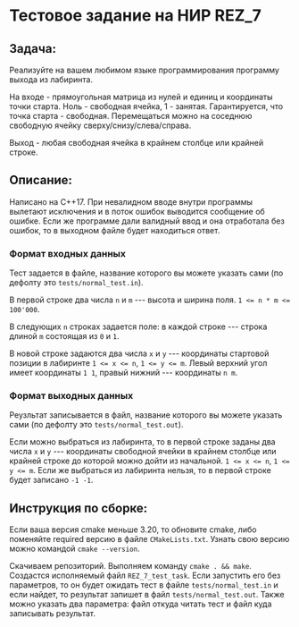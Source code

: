 # Тестовое задание на НИР REZ_7

## Задача:

Реализуйте на вашем любимом языке программирования программу выхода из лабиринта.

На входе - прямоугольная матрица из нулей и единиц и координаты точки старта. Ноль - свободная ячейка, 1 - занятая.
Гарантируется, что точка старта - свободная.
Перемещаться можно на соседнюю свободную ячейку сверху/снизу/слева/справа.

Выход - любая свободная ячейка в крайнем столбце или крайней строке.

## Описание:

Написано на C++17. При невалидном вводе внутри программы вылетают исключения и в поток ошибок выводится сообщение об ошибке. Если же программе дали валидный ввод и она отработала без ошибок, то в выходном файле будет находиться ответ.

### Формат входных данных

Тест задается в файле, название которого вы можете указать сами (по дефолту это `tests/normal_test.in`).

В первой строке два числа `n` и `m` --- высота и ширина поля. `1 <= n * m <= 100'000`.

В следующих `n` строках задается поле: в каждой строке --- строка длиной `m` состоящая из `0` и `1`.

В новой строке задаются два числа `x` и `y` --- координаты стартовой позиции в лабиринте `1 <= x <= n`, `1 <= y <= m`.
Левый верхний угол имеет координаты `1 1`, правый нижний --- координаты `n m`.

### Формат выходных данных

Реузльтат записывается в файл, название которого вы можете указать сами (по дефолту это `tests/normal_test.out`).

Если можно выбраться из лабиринта, то в первой строке заданы два числа `x` и `y` --- координаты свободной ячейки в крайнем столбце или крайней строке до которой можно дойти из начальной. `1 <= x <= n`, `1 <= y <= m`.
Если же выбраться из лабиринта нельзя, то в первой строке будет записано `-1 -1`.

## Инструкция по сборке:

Если ваша версия cmake меньше 3.20, то обновите cmake, либо поменяйте required версию в файле `CMakeLists.txt`. Узнать свою версию можно
командой `cmake --version`.

Скачиваем репозиторий. Выполняем команду `cmake . && make`. Создастся исполняемый файл `REZ_7_test_task`. Если запустить
его без параметров, то он будет ожидать тест в файле `tests/normal_test.in` и если найдет, то результат запишет в файл `tests/normal_test.out`. 
Также можно указать два параметра: файл откуда читать тест и файл куда записывать результат.
